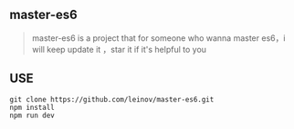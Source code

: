 ## master-es6
> master-es6 is a project that for someone who wanna master es6，i will keep update it ，star it if it's helpful to you

## USE
```
git clone https://github.com/leinov/master-es6.git
npm install
npm run dev
```
